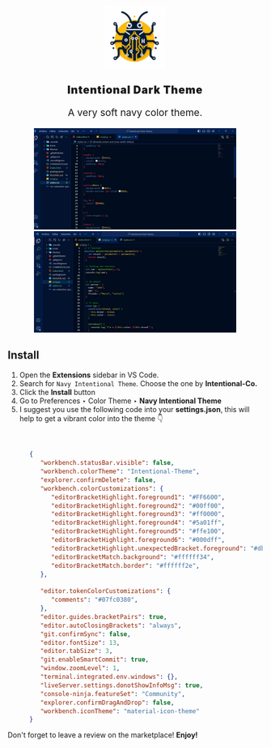 
<p align="center">
   <img src="Icons/Intentional-Co-Logo.png" width="120">
   <h2 align="center" style="letter-spacing:1px;font-weight:900">Intentional Dark Theme</h2>
</p>

<p align="center" style="font-size:1.2rem">A very soft navy color theme.</p>

<p  align="center">
   <img src="Icons/css.jpeg" width="400" height="200">
   <img src="Icons/js.jpeg" width="400" height="200">
</p>



## Install

1. Open the **Extensions** sidebar in VS Code.
2. Search for `Navy Intentional Theme`. Choose the one by **Intentional-Co.**
3. Click the **Install** button
4. Go to Preferences ‣ Color Theme ‣ **Navy Intentional Theme**
5. I suggest you use the following code into your **settings.json**, this will help to get a vibrant color into the theme 👇

```json


      {
         "workbench.statusBar.visible": false,
         "workbench.colorTheme": "Intentional-Theme",
         "explorer.confirmDelete": false,
         "workbench.colorCustomizations": {
            "editorBracketHighlight.foreground1": "#FF6600",
            "editorBracketHighlight.foreground2": "#00ff00",
            "editorBracketHighlight.foreground3": "#ff0000",
            "editorBracketHighlight.foreground4": "#5a01ff",
            "editorBracketHighlight.foreground5": "#ffe100",
            "editorBracketHighlight.foreground6": "#000dff",
            "editorBracketHighlight.unexpectedBracket.foreground": "#db6165",
            "editorBracketMatch.background": "#ffffff34",
            "editorBracketMatch.border": "#ffffff2e",
         },

         "editor.tokenColorCustomizations": {
            "comments": "#07fc0380",      
         },
         "editor.guides.bracketPairs": true,
         "editor.autoClosingBrackets": "always",
         "git.confirmSync": false,
         "editor.fontSize": 13,
         "editor.tabSize": 3,
         "git.enableSmartCommit": true,
         "window.zoomLevel": 1,
         "terminal.integrated.env.windows": {},
         "liveServer.settings.donotShowInfoMsg": true,
         "console-ninja.featureSet": "Community",
         "explorer.confirmDragAndDrop": false,
         "workbench.iconTheme": "material-icon-theme"
      }
```


Don't forget to leave a review on the marketplace! **Enjoy!**